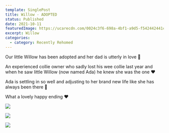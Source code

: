 ```yaml
---
template: SinglePost
title: Willow - ADOPTED
status: Published
date: 2021-10-11
featuredImage: https://ucarecdn.com/0024c3f6-698a-4bf1-a9d5-f542442441ca/-/crop/645x347/0,144/-/preview/
excerpt: Willow
categories:
  - category: Recently Rehomed
---
```

Our little Willow has been adopted and her dad is utterly in love 🥰

An experienced collie owner who sadly lost his wee collie last year and when he saw little Willow (now named Ada) he knew she was the one ❤️

Ada is settling in so well and adjusting to her brand new life like she has always been there 🐶

What a lovely happy ending ❤️

![](https://ucarecdn.com/bb211e73-f002-4bfa-a082-1c70bc5ae473/)

![](https://ucarecdn.com/939ec7f4-1b98-48d5-8241-7a75647da47f/)

![](https://ucarecdn.com/497fc625-25b2-404c-929e-cf9a6f702e01/)